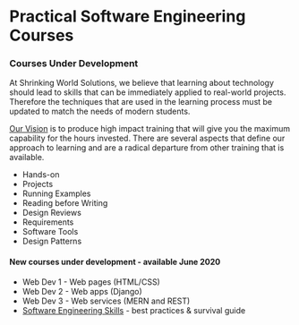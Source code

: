 # Practical Software Engineering Courses

### Courses Under Development

At Shrinking World Solutions, we believe that learning about technology should
lead to  skills that can be immediately applied to real-world projects.
Therefore the techniques that are used in the learning process must be  updated
to match the needs of modern students.

[Our Vision](Vision) is to produce high impact training that will give you the
maximum capability for the hours invested.
There are several aspects that define our approach to learning and are a radical
departure from other training that is available.

* Hands-on
* Projects
* Running Examples
* Reading before Writing
* Design Reviews
* Requirements
* Software Tools
* Design Patterns


#### New courses under development - available June 2020

* Web Dev 1 - Web pages (HTML/CSS)
* Web Dev 2 - Web apps (Django)
* Web Dev 3 - Web services (MERN and REST)
* [Software Engineering Skills](cs350/Index) - best practices  & survival guide
